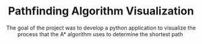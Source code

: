 <h1 align='center'> Pathfinding Algorithm Visualization </h1>
<p align='center'>The goal of the project was to develop a python application to visualize the process that the A* algorithm uses to determine the shortest path
<img src=''>
</p>

